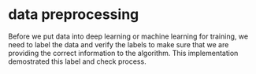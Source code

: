# data preprocessing
Before we put data into deep learning or machine learning for training, we need to label the data and verify the labels to make sure that we are providing the correct information to the algorithm. This implementation demostrated this label and check process.
